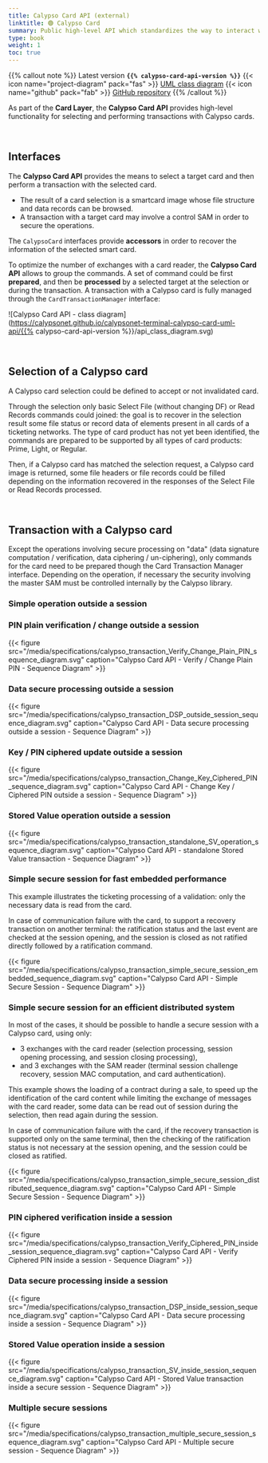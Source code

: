 ```yaml
---
title: Calypso Card API (external)
linktitle: 🟢 Calypso Card
summary: Public high-level API which standardizes the way to interact with a Calypso® product (card, NFC smartphone applet/application, SAM, etc...).
type: book
weight: 1
toc: true
---
```


{{% callout note %}}
Latest version **`{{% calypso-card-api-version %}}`**
<span class="component-metadata">{{< icon name="project-diagram" pack="fas" >}} [UML class diagram](https://calypsonet.github.io/calypsonet-terminal-calypso-card-uml-api/)</span>
<span class="component-metadata">{{< icon name="github" pack="fab" >}} [GitHub repository](https://github.com/calypsonet/calypsonet-terminal-calypso-card-uml-api/)</span>
{{% /callout %}}

As part of the **Card Layer**, the **Calypso Card API** provides high-level functionality for selecting and performing 
transactions with Calypso cards.

<br>

## Interfaces

The **Calypso Card API** provides the means to select a target card and then perform a transaction with the selected card.
- The result of a card selection is a smartcard image whose file structure and data records can be browsed.
- A transaction with a target card may involve a control SAM in order to secure the operations.

The `CalypsoCard` interfaces provide **accessors** in order to recover the information of the selected smart card.

To optimize the number of exchanges with a card reader, the **Calypso Card API** allows to group the commands.
A set of command could be first **prepared**, and then be **processed** by a selected target at the selection or
during the transaction.
A transaction with a Calypso card is fully managed through the `CardTransactionManager` interface:

![Calypso Card API - class diagram](https://calypsonet.github.io/calypsonet-terminal-calypso-card-uml-api/{{% calypso-card-api-version %}}/api_class_diagram.svg)

<br>

## Selection of a Calypso card

A Calypso card selection could be defined to accept or not invalidated card.

Through the selection only basic Select File (without changing DF) or Read Records commands could joined: the goal is to
recover in the selection result some file status or record data of elements present in all cards of a ticketing networks.
The type of card product has not yet been identified, the commands are prepared to be supported by all types of card
products: Prime, Light, or Regular.

Then, if a Calypso card has matched the selection request, a Calypso card image is returned, some file headers or file
records could be filled depending on the information recovered in the responses of the Select File or Read Records
processed.

<br>

## Transaction with a Calypso card

Except the operations involving secure processing on "data" (data signature computation / verification, data ciphering /
un-ciphering), only commands for the card need to be prepared though the Card Transaction Manager interface.
Depending on the operation, if necessary the security involving the master SAM must be controlled internally by the
Calypso library.

### Simple operation outside a session

### PIN plain verification / change outside a session

{{< figure src="/media/specifications/calypso_transaction_Verify_Change_Plain_PIN_sequence_diagram.svg" caption="Calypso Card API - Verify / Change Plain PIN - Sequence Diagram" >}}

### Data secure processing outside a session

{{< figure src="/media/specifications/calypso_transaction_DSP_outside_session_sequence_diagram.svg" caption="Calypso Card API - Data secure processing outside a session - Sequence Diagram" >}}

### Key / PIN ciphered update outside a session

{{< figure src="/media/specifications/calypso_transaction_Change_Key_Ciphered_PIN_sequence_diagram.svg" caption="Calypso Card API - Change Key / Ciphered PIN outside a session - Sequence Diagram" >}}

### Stored Value operation outside a session

{{< figure src="/media/specifications/calypso_transaction_standalone_SV_operation_sequence_diagram.svg" caption="Calypso Card API - standalone Stored Value transaction - Sequence Diagram" >}}

### Simple secure session for fast embedded performance

This example illustrates the ticketing processing of a validation: only the necessary data is read from the card.

In case of communication failure with the card, to support a recovery transaction on another terminal: the ratification
status and the last event are checked at the session opening, and the session is closed as not ratified directly
followed by a ratification command.

{{< figure src="/media/specifications/calypso_transaction_simple_secure_session_embedded_sequence_diagram.svg" caption="Calypso Card API - Simple Secure Session - Sequence Diagram" >}}

### Simple secure session for an efficient distributed system

In most of the cases, it should be possible to handle a secure session with a Calypso card, using only:
- 3 exchanges with the card reader (selection processing, session opening processing, and session closing processing),
- and 3 exchanges with the SAM reader (terminal session challenge recovery, session MAC computation, and card authentication).

This example shows the loading of a contract during a sale, to speed up the identification of the card content while
limiting the exchange of messages with the card reader, some data can be read out of session during the selection,
then read again during the session.

In case of communication failure with the card, if the recovery transaction is supported only on the same terminal,
then the checking of the ratification status is not necessary at the session opening, and the session could be closed as ratified.

{{< figure src="/media/specifications/calypso_transaction_simple_secure_session_distributed_sequence_diagram.svg" caption="Calypso Card API - Simple Secure Session - Sequence Diagram" >}}

### PIN ciphered verification inside a session

{{< figure src="/media/specifications/calypso_transaction_Verify_Ciphered_PIN_inside_session_sequence_diagram.svg" caption="Calypso Card API - Verify Ciphered PIN inside a session - Sequence Diagram" >}}

### Data secure processing inside a session

{{< figure src="/media/specifications/calypso_transaction_DSP_inside_session_sequence_diagram.svg" caption="Calypso Card API - Data secure processing inside a session - Sequence Diagram" >}}

### Stored Value operation inside a session

{{< figure src="/media/specifications/calypso_transaction_SV_inside_session_sequence_diagram.svg" caption="Calypso Card API - Stored Value transaction inside a secure session - Sequence Diagram" >}}

### Multiple secure sessions

{{< figure src="/media/specifications/calypso_transaction_multiple_secure_session_sequence_diagram.svg" caption="Calypso Card API - Multiple secure session - Sequence Diagram" >}}
